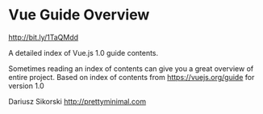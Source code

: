 # Vue Guide Overview
http://bit.ly/1TaQMdd

A detailed index of Vue.js 1.0 guide contents.

Sometimes reading an index of contents can give you a great overview of entire project.
Based on index of contents from https://vuejs.org/guide for version 1.0

Dariusz Sikorski http://prettyminimal.com
